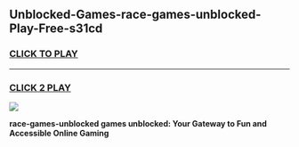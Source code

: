 
## Unblocked-Games-race-games-unblocked-Play-Free-s31cd
<h3>
<a href="https://premium76.site?title=race-games-unblocked&ref=10A">CLICK TO PLAY</a></h3>
<hr>

<h3>
<a href="https://premium76.site?title=race-games-unblocked&ref=10A">CLICK 2 PLAY</a>
  
</h3>

<a href="https://premium76.site?title=race-games-unblocked&ref=10A"><img src="https://clearcache.store/games.png"></a>


**race-games-unblocked games unblocked: Your Gateway to Fun and Accessible Online Gaming**
